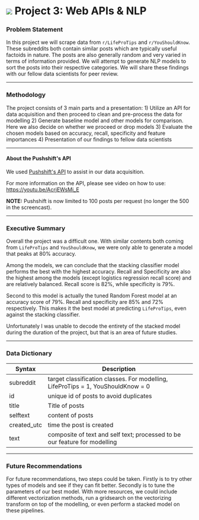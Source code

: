 # ![](https://ga-dash.s3.amazonaws.com/production/assets/logo-9f88ae6c9c3871690e33280fcf557f33.png) Project 3: Web APIs & NLP

### Problem Statement ###

In this project we will scrape data from `r/LifeProTips` and `r/YouShouldKnow`. These subreddits both contain similar posts which are typically useful factoids in nature. The posts are also generally random and very varied in terms of information provided. We will attempt to generate NLP models to sort the posts into their respective categories. We will share these findings with our fellow data scientists for peer review.

---

### Methodology

The project consists of 3 main parts and a presentation:
    1) Utilize an API for data acquisition and then proceed to clean and pre-process the data for modelling
        2) Generate baseline model and other models for comparison. Here we also decide on whether we proceed or drop models
        3) Evaluate the chosen models based on accuracy, recall, specificity and feature importances
        4) Presentation of our findings to fellow data scientists

---

#### About the Pushshift's API

We used <a href="https://github.com/pushshift/api">Pushshift's API</a> to assist in our data acquisition.

For more information on the API, please see video on how to use: https://youtu.be/AcrjEWsMi_E

**NOTE:** Pushshift is now limited to 100 posts per request (no longer the 500 in the screencast).

---

### Executive Summary

Overall the project was a difficult one. With similar contents both coming from `LifeProTips` and `YouShouldKnow`, we were only able to generate a model that peaks at 80% accuracy.

Among the models, we can conclude that the stacking classifier model performs the best with the highest accuracy. Recall and Specificity are also the highest among the models (except logistics regression recall score) and are relatively balanced. Recall score is 82%, while specificity is 79%.

Second to this model is actually the tuned Random Forest model at an accuracy score of 79%. Recall and specificity are 85% and 72% respectively. This makes it the best model at predicting `LifeProTips`, even against the stacking classifier.

Unfortunately I was unable to decode the entirety of the stacked model during the duration of the project, but that is an area of future studies.

---

### Data Dictionary

| Syntax      | Description                                                  |
| ----------- | ------------------------------------------------------------ |
| subreddit   | target classification classes. For modelling, LifeProTips = 1, YouShouldKnow = 0 |
| id          | unique id of posts to avoid duplicates                       |
| title       | Title of posts                                               |
| selftext    | content of posts                                             |
| created_utc | time the post is created                                     |
| text        | composite of text and self text; processed to be our feature for modelling |

---

### Future Recommendations

For future recommendations, two steps could be taken. Firstly is to try other types of models and see if they can fit better. Secondly is to tune the parameters of our best model. With more resources, we could include different vectorization methods, run a gridsearch on the vectorizing transform on top of the modelling, or even perform a stacked model on these pipelines.

